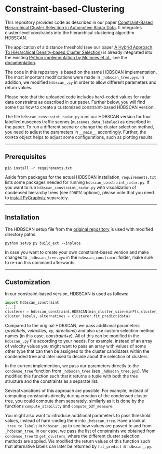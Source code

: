 # Constraint-based-Clustering

This repository provides code as described in our paper [Constraint-Based Hierarchical Cluster Selection in Automotive Radar Data](https://www.mdpi.com/1424-8220/21/10/3410). It integrates cluster-level constraints into the hierarchical clustering algorithm HDBSCAN.


The application of a distance threshold (see our paper [A Hybrid Approach To Hierarchical Density-based Cluster Selection](https://ieeexplore.ieee.org/document/9235263)) is already integrated into the existing [Python implementation by McInnes et al.](https://github.com/scikit-learn-contrib/hdbscan), see the [documentation](https://hdbscan.readthedocs.io/en/latest/how_to_use_epsilon.html).

The code in this repository is based on the same HDBSCAN implementation. The most important modifications were made in `_hdbscan_tree.pyx`. In addition, we modified `hdbscan_.py` in order to allow different parameters and return values.

Please note that the uploaded code includes hard-coded values for radar data constraints as described in our paper. Further below, you will find some tips how to create a customized constraint-based HDBSCAN version.

The file `hdbscan_constraint_radar.py` runs our HDBSCAN version for four labelled nuscenes traffic scenes (`nuscenes_data_labeled`) as described in the paper. To run a different scene or change the cluster selection method, you need to adjust the parameters in `__main__` accordingly. Further, the `CONFIG` object helps to adjust some configurations, such as plotting results. 


----------
Prerequisites
----------

    pip install -r requirements.txt

Aside from packages for the actual HDBSCAN installation, `requirements.txt` lists some packages needed for running `hdbscan_constraint_radar.py`. If you want to run `hdbscan_constraint_radar.py` with visualization of condensed hierarchy trees (see `CONFIG` options), please note that you need to [install PyGraphviz](https://pygraphviz.github.io/documentation/stable/install.html) separately. 

----------
Installation
----------
The HDBSCAN setup file from the [original repository](https://github.com/scikit-learn-contrib/hdbscan) is used with modified directory paths.

    python setup.py build_ext --inplace

In case you want to create your own constraint-based version and make changes to `_hdbscan_tree.pyx` in the `hdbscan_constraint` folder, make sure to re-run this command afterwards.

----------
Customization
----------
In our constraint-based version, HDBSCAN is used as follows:

```python
import hdbscan_constraint
[...]
clusterer = hdbscan_constraint.HDBSCAN(min_cluster_size=minPts,cluster_selection_epsilon=epsilon, cluster_selection_method='constraint+e', allow_single_cluster=allow_single_cluster, prelabels=prelabels, velocities=velocities, xy=xy, directions=directions) 
cluster_labels, alternatives = clusterer.fit_predict(data)
```

Compared to the original HDBSCAN, we pass additional parameters (_prelabels_, _velocities_, _xy_, _directions_) and also use custom selection method names (in this case, *constraint+e*). All of this can be modified in the `hdbscan_.py` file according to your needs. For example, instead of an array of velocity values you might want to pass an array with values of some other type that can then be assigned to the cluster candidates within the condended tree and later used to decide about the selection of clusters.

In the current implemention, we pass our parameters directly to the `condense_tree` function from `_hdbscan_tree` (see `_hdbscan_tree.pyx`). We modified this function such that it returns a tuple with both the tree structure and the constraints as a separate list.

Several variations of this approach are possible. For example, instead of computing constraints directly during creation of the condensed cluster tree, you could compute them separately, similarly as it is done by the functions `compute_stability` and `compute_b3f_measure`. 

You might also want to introduce additional parameters to pass threshold values, instead of hard-coding them into `_hdbscan_tree`. Have a look at `_tree_to_labels` in `hdbscan_.py` to see how values are passed to and from `_hdbscan_tree`. In our case, we pass the list of constraints we obtained from `condense_tree` to `get_clusters`, where the different cluster selection methods are applied. We modified the return values of this function such that alternative labels can later be returned by `fit_predict`  in `hdbscan_.py`.
